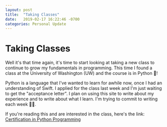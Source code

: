 ```yaml
---
layout: post
title:  "Taking Classes"
date:   2019-02-17 16:22:46 -0700
categories: Personal Update
---
```


# Taking Classes
Well it's that time again, it's time to start looking at taking a new class to continue to grow my fundamentals in programming. This time I found a class at the University of Washington (UW) and the course is in Python 🐍!

Python is a language that I've wanted to learn for awhile now, once I had an understanding of Swift. I applied for the class last week and I'm just waiting to get the "acceptance letter". I plan on using this site to write about my experience and to write about what I learn. I'm trying to commit to writing each week 😬🤞.

If you're reading this and are interested in the class, here's the link: [Certification in Python Programming](https://www.pce.uw.edu/certificates/python-programming)


